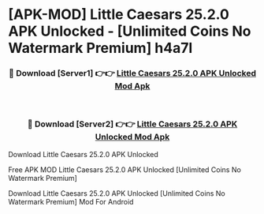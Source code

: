 # [APK-MOD] Little Caesars 25.2.0 APK Unlocked - [Unlimited Coins No Watermark Premium] h4a7l



<div align="center">
<h3>🔴 Download [Server1] 👉👉 <a href="https://momento.my/?title=Little_Caesars_25.2.0_APK_Unlocked">Little Caesars 25.2.0 APK Unlocked Mod Apk</a></h3><br>

<h3>🔴 Download [Server2] 👉👉 <a href="https://momento.my/?title=Little_Caesars_25.2.0_APK_Unlocked">Little Caesars 25.2.0 APK Unlocked Mod Apk</a></h3>
</div>



Download Little Caesars 25.2.0 APK Unlocked 

Free APK MOD Little Caesars 25.2.0 APK Unlocked [Unlimited Coins No Watermark Premium]

Download Little Caesars 25.2.0 APK Unlocked [Unlimited Coins No Watermark Premium] Mod For Android

